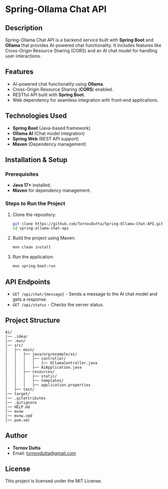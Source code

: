 # Spring-Ollama Chat API

## Description
Spring-Ollama Chat API is a backend service built with **Spring Boot** and **Ollama** that provides AI-powered chat functionality. It includes features like Cross-Origin Resource Sharing (CORS) and an AI chat model for handling user interactions.

## Features
- AI-powered chat functionality using **Ollama**.
- Cross-Origin Resource Sharing (**CORS**) enabled.
- RESTful API built with **Spring Boot**.
- Web dependency for seamless integration with front-end applications.

## Technologies Used
- **Spring Boot** (Java-based framework)
- **Ollama AI** (Chat model integration)
- **Spring Web** (REST API support)
- **Maven** (Dependency management)

## Installation & Setup
### Prerequisites
- **Java 17+** installed.
- **Maven** for dependency management.

### Steps to Run the Project
1. Clone the repository:
   ```sh
   git clone https://github.com/TornovDutta/Spring-Ollama-Chat-API.git
   cd spring-ollama-chat-api
   ```
2. Build the project using Maven:
   ```sh
   mvn clean install
   ```
3. Run the application:
   ```sh
   mvn spring-boot:run
   ```

## API Endpoints
- `GET /api/chat/{message}` - Sends a message to the AI chat model and gets a response.
- `GET /api/status` - Checks the server status.

## Project Structure
```
Ai/
│── .idea/
│── .mvn/
│── src/
│   ├── main/
│   │   ├── java/org/example/ai/
│   │   │   ├── controller/
│   │   │   │   ├── OllamaController.java
│   │   │   ├── AiApplication.java
│   │   ├── resources/
│   │   │   ├── static/
│   │   │   ├── templates/
│   │   │   ├── application.properties
│   ├── test/
│── target/
│── .gitattributes
│── .gitignore
│── HELP.md
│── mvnw
│── mvnw.cmd
│── pom.xml
```

## Author
- **Tornov Dutta**
- Email: tornovdutta@gmail.com

## License
This project is licensed under the MIT License.


